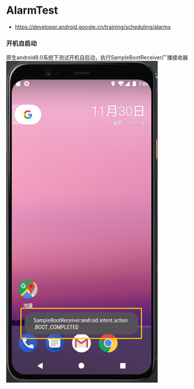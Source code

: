# AlarmTest
* https://developer.android.google.cn/training/scheduling/alarms

### 开机自启动
原生android8.0系统下测试开机自启动，执行SampleBootReceiver广播接收器  
![android-8开机自启动](help/android-8-bootreceiver.png)